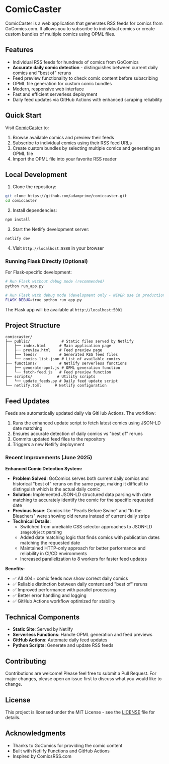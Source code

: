 # ComicCaster

ComicCaster is a web application that generates RSS feeds for comics from GoComics.com. It allows you to subscribe to individual comics or create custom bundles of multiple comics using OPML files.

## Features

- Individual RSS feeds for hundreds of comics from GoComics
- **Accurate daily comic detection** - distinguishes between current daily comics and "best of" reruns
- Feed preview functionality to check comic content before subscribing
- OPML file generation for custom comic bundles
- Modern, responsive web interface
- Fast and efficient serverless deployment
- Daily feed updates via GitHub Actions with enhanced scraping reliability

## Quick Start

Visit [ComicCaster](https://comiccaster.xyz) to:
1. Browse available comics and preview their feeds
2. Subscribe to individual comics using their RSS feed URLs
3. Create custom bundles by selecting multiple comics and generating an OPML file
4. Import the OPML file into your favorite RSS reader

## Local Development

1. Clone the repository:
```bash
git clone https://github.com/adamprime/comiccaster.git
cd comiccaster
```

2. Install dependencies:
```bash
npm install
```

3. Start the Netlify development server:
```bash
netlify dev
```

4. Visit `http://localhost:8888` in your browser

### Running Flask Directly (Optional)

For Flask-specific development:
```bash
# Run Flask without debug mode (recommended)
python run_app.py

# Run Flask with debug mode (development only - NEVER use in production)
FLASK_DEBUG=true python run_app.py
```

The Flask app will be available at `http://localhost:5001`

## Project Structure

```
comiccaster/
├── public/              # Static files served by Netlify
│   ├── index.html      # Main application page
│   ├── preview.html    # Feed preview page
│   ├── feeds/          # Generated RSS feed files
│   └── comics_list.json # List of available comics
├── functions/          # Netlify serverless functions
│   ├── generate-opml.js # OPML generation function
│   └── fetch-feed.js   # Feed preview function
├── scripts/           # Utility scripts
│   └── update_feeds.py # Daily feed update script
└── netlify.toml      # Netlify configuration
```

## Feed Updates

Feeds are automatically updated daily via GitHub Actions. The workflow:
1. Runs the enhanced update script to fetch latest comics using JSON-LD date matching
2. Ensures accurate detection of daily comics vs "best of" reruns
3. Commits updated feed files to the repository
4. Triggers a new Netlify deployment

### Recent Improvements (June 2025)

**Enhanced Comic Detection System:**
- **Problem Solved**: GoComics serves both current daily comics and historical "best of" reruns on the same page, making it difficult to distinguish which is the actual daily comic
- **Solution**: Implemented JSON-LD structured data parsing with date matching to accurately identify the comic for the specific requested date
- **Previous Issue**: Comics like "Pearls Before Swine" and "In the Bleachers" were showing old reruns instead of current daily strips
- **Technical Details**: 
  - Switched from unreliable CSS selector approaches to JSON-LD `ImageObject` parsing
  - Added date matching logic that finds comics with publication dates matching the requested date
  - Maintained HTTP-only approach for better performance and reliability in CI/CD environments
  - Increased parallelization to 8 workers for faster feed updates

**Benefits:**
- ✅ All 404+ comic feeds now show correct daily comics
- ✅ Reliable distinction between daily content and "best of" reruns  
- ✅ Improved performance with parallel processing
- ✅ Better error handling and logging
- ✅ GitHub Actions workflow optimized for stability

## Technical Components

- **Static Site**: Served by Netlify
- **Serverless Functions**: Handle OPML generation and feed previews
- **GitHub Actions**: Automate daily feed updates
- **Python Scripts**: Generate and update RSS feeds

## Contributing

Contributions are welcome! Please feel free to submit a Pull Request. For major changes, please open an issue first to discuss what you would like to change.

## License

This project is licensed under the MIT License - see the [LICENSE](LICENSE) file for details.

## Acknowledgments

- Thanks to GoComics for providing the comic content
- Built with Netlify Functions and GitHub Actions 
- Inspired by ComicsRSS.com